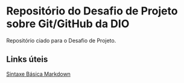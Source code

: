 # Repositório do Desafio de Projeto sobre Git/GitHub da DIO
Repositório ciado para o Desafio de Projeto.


## Links úteis
[Sintaxe Básica Markdown](https://www.markdownguide.org/basic-syntax/)
